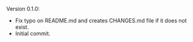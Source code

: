 Version 0.1.0:
 - Fix typo on README.md and creates CHANGES.md file if it does not exist.
 - Initial commit.

